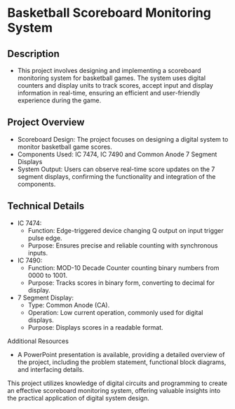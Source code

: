 # Basketball Scoreboard Monitoring System

## Description
- This project involves designing and implementing a scoreboard monitoring system for basketball games. The system uses digital counters and display units to track scores, accept input and display information in real-time, ensuring an efficient and user-friendly experience during the game.

## Project Overview
- Scoreboard Design: The project focuses on designing a digital system to monitor basketball game scores.
- Components Used: IC 7474, IC 7490 and Common Anode 7 Segment Displays
- System Output: Users can observe real-time score updates on the 7 segment displays, confirming the functionality and integration of the components.
  
## Technical Details
- IC 7474:
  - Function: Edge-triggered device changing Q output on input trigger pulse edge.
  - Purpose: Ensures precise and reliable counting with synchronous inputs.
- IC 7490:
  - Function: MOD-10 Decade Counter counting binary numbers from 0000 to 1001.
  - Purpose: Tracks scores in binary form, converting to decimal for display.
- 7 Segment Display:
  - Type: Common Anode (CA).
  - Operation: Low current operation, commonly used for digital displays.
  - Purpose: Displays scores in a readable format.
    
Additional Resources

- A PowerPoint presentation is available, providing a detailed overview of the project, including the problem statement, functional block diagrams, and interfacing details.
  
This project utilizes knowledge of digital circuits and programming to create an effective scoreboard monitoring system, offering valuable insights into the practical application of digital system design.
